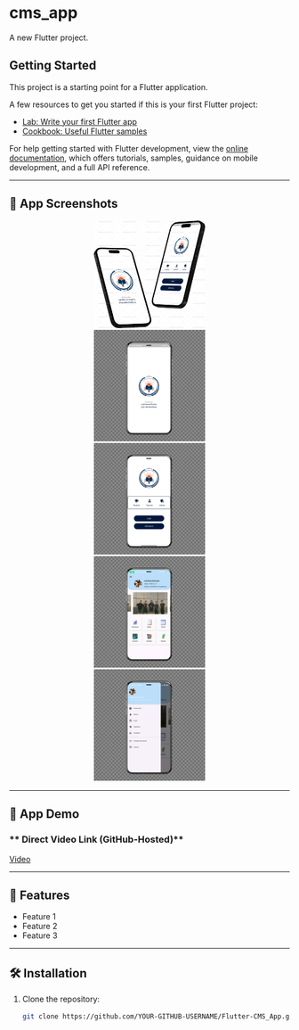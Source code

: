 # cms_app

A new Flutter project.

## Getting Started

This project is a starting point for a Flutter application.

A few resources to get you started if this is your first Flutter project:

- [Lab: Write your first Flutter app](https://docs.flutter.dev/get-started/codelab)
- [Cookbook: Useful Flutter samples](https://docs.flutter.dev/cookbook)

For help getting started with Flutter development, view the
[online documentation](https://docs.flutter.dev/), which offers tutorials,
samples, guidance on mobile development, and a full API reference.

---

## 📸 App Screenshots  

<p align = "center">
  <img src="assets/screenshots/CMS_APP.png" alt="App Screen" width="200"/>
  <br>
  <img src="assets/screenshots/Splash_Screen.png" alt="Splash Screen" width="200"/>
  <br>
  <img src="assets/screenshots/Login_Page.png" alt="Login Page" width="200"/>
  <br>
  <img src="assets/screenshots/Home_Page.png" alt="Home Screen" width="200"/>
  <br>
  <img src="assets/screenshots/Menu_Drawer.png" alt="Menu Drawer" width="200"/>
</p>
  

---

## 🎥 App Demo  

### ** Direct Video Link (GitHub-Hosted)**
[Video](https://github.com/owensuka/Flutter-CMS_App/raw/main/assets/video/iphone-ball-turn.mp4)

---

## 🚀 Features
- Feature 1
- Feature 2
- Feature 3

---

## 🛠️ Installation
1. Clone the repository:
   ```sh
   git clone https://github.com/YOUR-GITHUB-USERNAME/Flutter-CMS_App.git


